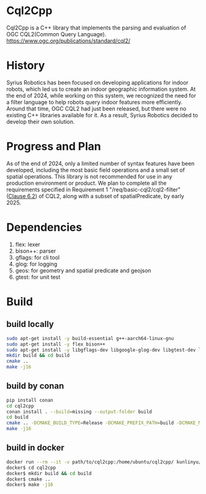 # Cql2Cpp
Cql2Cpp is a C++ library that implements the parsing and evaluation of OGC CQL2(Common Query Language).
https://www.ogc.org/publications/standard/cql2/

# History
Syrius Robotics has been focused on developing applications for indoor robots, which led us to create an indoor geographic information system. At the end of 2024, while working on this system, we recognized the need for a filter language to help robots query indoor features more efficiently. Around that time, OGC CQL2 had just been released, but there were no existing C++ libraries available for it. As a result, Syrius Robotics decided to develop their own solution.

# Progress and Plan
As of the end of 2024, only a limited number of syntax features have been developed, including the most basic field operations and a small set of spatial operations. This library is not recommended for use in any production environment or product. We plan to complete all the requirements specified in Requirement 1 "/req/basic-cql2/cql2-filter"([Clause 6.2](https://docs.ogc.org/is/21-065r2/21-065r2.html#basic-cql2_filter-expression)) of CQL2, along with a subset of spatialPredicate, by early 2025.

# Dependencies
1. flex: lexer
2. bison++: parser
3. gflags: for cli tool
4. glog: for logging
5. geos: for geometry and spatial predicate and geojson
6. gtest: for unit test

# Build

## build locally
```bash
sudo apt-get install -y build-essential g++-aarch64-linux-gnu
sudo apt-get install -y flex bison++
sudo apt-get install -y libgflags-dev libgoogle-glog-dev libgtest-dev libgeos++-dev
mkdir build && cd build
cmake ..
make -j16

```

## build by conan
```bash
pip install conan
cd cql2cpp
conan install . --build=missing --output-folder build
cd build
cmake .. -DCMAKE_BUILD_TYPE=Release -DCMAKE_PREFIX_PATH=build -DCMAKE_MODULE_PATH=build
make -j16
```

## build in docker
```bash
docker run --rm --it -v path/to/cql2cpp:/home/ubuntu/cql2cpp/ kunlinyu/cql2cpp:latest bash
docker$ cd cql2cpp
docker$ mkdir build && cd build
docker$ cmake ..
docker$ make -j16
```
